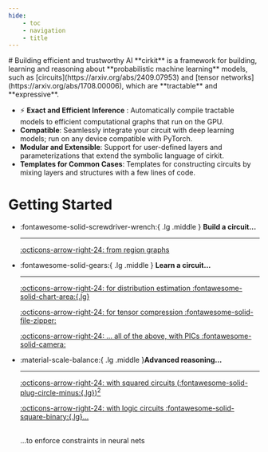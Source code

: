 ```yaml
---
hide:
    - toc
    - navigation
    - title
---
```


<div class="grid" markdown>


<div markdown>
# Building efficient and trustworthy AI
**cirkit** is a framework for building, learning and reasoning about **probabilistic machine learning** models, such as [circuits](https://arxiv.org/abs/2409.07953) and [tensor networks](https://arxiv.org/abs/1708.00006), which are **tractable** and **expressive**.
</div>


* ⚡ **Exact and Efficient Inference** : Automatically compile tractable models to efficient computational graphs that run on the GPU.
* **Compatible**: Seamlessly integrate your circuit with deep learning models; run on any device compatible with PyTorch.
* **Modular and Extensible**: Support for user-defined layers and parameterizations that extend the symbolic language of cirkit.
* **Templates for Common Cases**: Templates for constructing circuits by mixing layers and structures with a few lines of code.


</div>

<h1>Getting Started</h1>

<div class="grid cards" markdown>

-   :fontawesome-solid-screwdriver-wrench:{ .lg .middle } __Build a circuit...__

    ---
    [:octicons-arrow-right-24: from region graphs](https://github.com/april-tools/cirkit/blob/main/notebooks/region-graphs-and-parametrisation.ipynb)

<!--

    [:octicons-arrow-right-24: with different layers :fontawesome-solid-layer-group:{.lg}](#)

--->

-   :fontawesome-solid-gears:{ .lg .middle } __Learn a circuit...__

    ---
    [:octicons-arrow-right-24: for distribution estimation :fontawesome-solid-chart-area:{.lg}](https://github.com/april-tools/cirkit/blob/main/notebooks/learning-a-circuit.ipynb)

	[:octicons-arrow-right-24: for tensor compression :fontawesome-solid-file-zipper:](https://github.com/april-tools/cirkit/blob/main/notebooks/compression-cp-factorization.ipynb)

    [:octicons-arrow-right-24: ... all of the above, with PICs :fontawesome-solid-camera:](https://github.com/april-tools/cirkit/blob/main/notebooks/learning-a-circuit-with-pic.ipynb)

<!--

    [:octicons-arrow-right-24: as a (generative) multi-class classifier](#)
--->

-   :material-scale-balance:{ .lg .middle }__Advanced reasoning...__

    ---
    [:octicons-arrow-right-24: with squared circuits $($:fontawesome-solid-plug-circle-minus:{.lg}$)^2$](https://github.com/april-tools/cirkit/blob/main/notebooks/sum-of-squares-circuits.ipynb)

    [:octicons-arrow-right-24: with logic circuits :fontawesome-solid-square-binary:{.lg}...](https://github.com/april-tools/cirkit/blob/main/notebooks/logic-circuits.ipynb)

	</br>
    ...to enforce constraints in neural nets

<!--
-   :fontawesome-solid-code-merge:{ .lg .middle } __Integrate with other PyTorch libraries...__

    ---
    [:octicons-arrow-right-24: ZUKO: normalising flows](#)
--->

</div>
